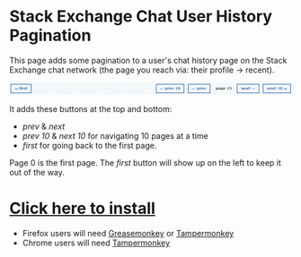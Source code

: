 # Stack Exchange Chat User History Pagination

This page adds some pagination to a user's chat history page on the Stack Exchange chat network (the page you reach via: their profile -> recent).

![preview picture of the buttons](preview.png)

It adds these buttons at the top and bottom:

* *prev* & *next*
* *prev 10* & *next 10* for navigating 10 pages at a time
* *first* for going back to the first page.

Page 0 is the first page. The *first* button will show up on the left to keep it out of the way.

# [Click here to install](https://github.com/spacemonaut/userscripts/raw/master/se-chat-user-history-pagination/se-chat-user-history-pagination.user.js)

* Firefox users will need [Greasemonkey](https://addons.mozilla.org/en-GB/firefox/addon/greasemonkey/) or [Tampermonkey](https://addons.mozilla.org/en-GB/firefox/addon/tampermonkey/)
* Chrome users will need [Tampermonkey](https://chrome.google.com/webstore/detail/tampermonkey/dhdgffkkebhmkfjojejmpbldmpobfkfo?hl=en)
